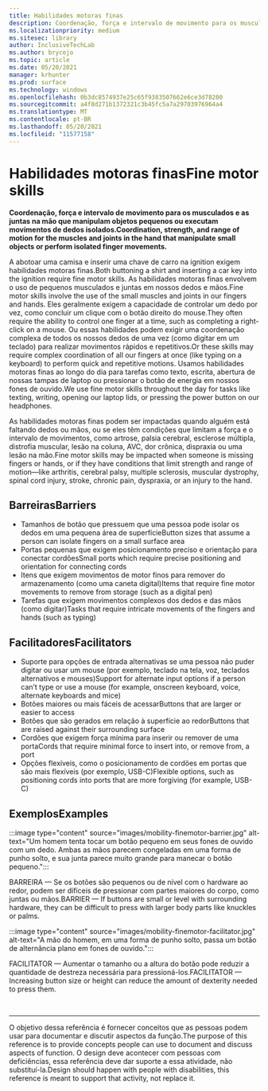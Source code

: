 ```yaml
---
title: Habilidades motoras finas
description: Coordenação, força e intervalo de movimento para os musculados e as juntas na mão que manipulam objetos pequenos ou executam movimentos isolados do dedo
ms.localizationpriority: medium
ms.sitesec: library
author: InclusiveTechLab
ms.author: brycejo
ms.topic: article
ms.date: 05/20/2021
manager: krhunter
ms.prod: surface
ms.technology: windows
ms.openlocfilehash: 0b3dc8574937e25c65f9383507662e6ce3d78200
ms.sourcegitcommit: a4f8d271b1372321c3b45fc5a7a29703976964a4
ms.translationtype: MT
ms.contentlocale: pt-BR
ms.lasthandoff: 05/20/2021
ms.locfileid: "11577158"
---
```

# <a name="fine-motor-skills"></a><span data-ttu-id="c3754-103">Habilidades motoras finas</span><span class="sxs-lookup"><span data-stu-id="c3754-103">Fine motor skills</span></span>

**<span data-ttu-id="c3754-104">Coordenação, força e intervalo de movimento para os musculados e as juntas na mão que manipulam objetos pequenos ou executam movimentos de dedos isolados.</span><span class="sxs-lookup"><span data-stu-id="c3754-104">Coordination, strength, and range of motion for the muscles and joints in the hand that manipulate small objects or perform isolated finger movements.</span></span>**

<span data-ttu-id="c3754-105">A abotoar uma camisa e inserir uma chave de carro na ignition exigem habilidades motoras finas.</span><span class="sxs-lookup"><span data-stu-id="c3754-105">Both buttoning a shirt and inserting a car key into the ignition require fine motor skills.</span></span> <span data-ttu-id="c3754-106">As habilidades motoras finas envolvem o uso de pequenos musculados e juntas em nossos dedos e mãos.</span><span class="sxs-lookup"><span data-stu-id="c3754-106">Fine motor skills involve the use of the small muscles and joints in our fingers and hands.</span></span> <span data-ttu-id="c3754-107">Eles geralmente exigem a capacidade de controlar um dedo por vez, como concluir um clique com o botão direito do mouse.</span><span class="sxs-lookup"><span data-stu-id="c3754-107">They often require the ability to control one finger at a time, such as completing a right-click on a mouse.</span></span> <span data-ttu-id="c3754-108">Ou essas habilidades podem exigir uma coordenação complexa de todos os nossos dedos de uma vez (como digitar em um teclado) para realizar movimentos rápidos e repetitivos.</span><span class="sxs-lookup"><span data-stu-id="c3754-108">Or these skills may require complex coordination of all our fingers at once (like typing on a keyboard) to perform quick and repetitive motions.</span></span> <span data-ttu-id="c3754-109">Usamos habilidades motoras finas ao longo do dia para tarefas como texto, escrita, abertura de nossas tampas de laptop ou pressionar o botão de energia em nossos fones de ouvido.</span><span class="sxs-lookup"><span data-stu-id="c3754-109">We use fine motor skills throughout the day for tasks like texting, writing, opening our laptop lids, or pressing the power button on our headphones.</span></span>

<span data-ttu-id="c3754-110">As habilidades motoras finas podem ser impactadas quando alguém está faltando dedos ou mãos, ou se eles têm condições que limitam a força e o intervalo de movimentos, como artrose, palsia cerebral, esclerose múltipla, distrofia muscular, lesão na coluna, AVC, dor crônica, dispraxia ou uma lesão na mão.</span><span class="sxs-lookup"><span data-stu-id="c3754-110">Fine motor skills may be impacted when someone is missing fingers or hands, or if they have conditions that limit strength and range of motion—like arthritis, cerebral palsy, multiple sclerosis, muscular dystrophy, spinal cord injury, stroke, chronic pain, dyspraxia, or an injury to the hand.</span></span>

## <a name="barriers"></a><span data-ttu-id="c3754-111">Barreiras</span><span class="sxs-lookup"><span data-stu-id="c3754-111">Barriers</span></span>

* <span data-ttu-id="c3754-112">Tamanhos de botão que pressuem que uma pessoa pode isolar os dedos em uma pequena área de superfície</span><span class="sxs-lookup"><span data-stu-id="c3754-112">Button sizes that assume a person can isolate fingers on a small surface area</span></span>
* <span data-ttu-id="c3754-113">Portas pequenas que exigem posicionamento preciso e orientação para conectar cordões</span><span class="sxs-lookup"><span data-stu-id="c3754-113">Small ports which require precise positioning and orientation for connecting cords</span></span>
* <span data-ttu-id="c3754-114">Itens que exigem movimentos de motor finos para remover do armazenamento (como uma caneta digital)</span><span class="sxs-lookup"><span data-stu-id="c3754-114">Items that require fine motor movements to remove from storage (such as a digital pen)</span></span>
* <span data-ttu-id="c3754-115">Tarefas que exigem movimentos complexos dos dedos e das mãos (como digitar)</span><span class="sxs-lookup"><span data-stu-id="c3754-115">Tasks that require intricate movements of the fingers and hands (such as typing)</span></span>

## <a name="facilitators"></a><span data-ttu-id="c3754-116">Facilitadores</span><span class="sxs-lookup"><span data-stu-id="c3754-116">Facilitators</span></span>

* <span data-ttu-id="c3754-117">Suporte para opções de entrada alternativas se uma pessoa não puder digitar ou usar um mouse (por exemplo, teclado na tela, voz, teclados alternativos e mouses)</span><span class="sxs-lookup"><span data-stu-id="c3754-117">Support for alternate input options if a person can’t type or use a mouse (for example, onscreen keyboard, voice, alternate keyboards and mice)</span></span>
* <span data-ttu-id="c3754-118">Botões maiores ou mais fáceis de acessar</span><span class="sxs-lookup"><span data-stu-id="c3754-118">Buttons that are larger or easier to access</span></span>
* <span data-ttu-id="c3754-119">Botões que são gerados em relação à superfície ao redor</span><span class="sxs-lookup"><span data-stu-id="c3754-119">Buttons that are raised against their surrounding surface</span></span>
* <span data-ttu-id="c3754-120">Cordões que exigem força mínima para inserir ou remover de uma porta</span><span class="sxs-lookup"><span data-stu-id="c3754-120">Cords that require minimal force to insert into, or remove from, a port</span></span>
* <span data-ttu-id="c3754-121">Opções flexíveis, como o posicionamento de cordões em portas que são mais flexíveis (por exemplo, USB-C)</span><span class="sxs-lookup"><span data-stu-id="c3754-121">Flexible options, such as positioning cords into ports that are more forgiving (for example, USB-C)</span></span>


## <a name="examples"></a><span data-ttu-id="c3754-122">Exemplos</span><span class="sxs-lookup"><span data-stu-id="c3754-122">Examples</span></span>

:::image type="content" source="images/mobility-finemotor-barrier.jpg" alt-text="Um homem tenta tocar um botão pequeno em seus fones de ouvido com um dedo. Ambas as mãos parecem congeladas em uma forma de punho solto, e sua junta parece muito grande para manecar o botão pequeno.":::

<span data-ttu-id="c3754-125">BARREIRA — Se os botões são pequenos ou de nível com o hardware ao redor, podem ser difíceis de pressionar com partes maiores do corpo, como juntas ou mãos.</span><span class="sxs-lookup"><span data-stu-id="c3754-125">BARRIER — If buttons are small or level with surrounding hardware, they can be difficult to press with larger body parts like knuckles or palms.</span></span> 

:::image type="content" source="images/mobility-finemotor-facilitator.jpg" alt-text="A mão do homem, em uma forma de punho solto, passa um botão de alternância plano em fones de ouvido.":::

<span data-ttu-id="c3754-127">FACILITATOR — Aumentar o tamanho ou a altura do botão pode reduzir a quantidade de destreza necessária para pressioná-los.</span><span class="sxs-lookup"><span data-stu-id="c3754-127">FACILITATOR — Increasing button size or height can reduce the amount of dexterity needed to press them.</span></span> 

&nbsp;

[comment]: # (Instrução Footer)
___
<span data-ttu-id="c3754-129">O objetivo dessa referência é fornecer conceitos que as pessoas podem usar para documentar e discutir aspectos da função.</span><span class="sxs-lookup"><span data-stu-id="c3754-129">The purpose of this reference is to provide concepts people can use to document and discuss aspects of function.</span></span> <span data-ttu-id="c3754-130">O design deve acontecer com pessoas com deficiências, essa referência deve dar suporte a essa atividade, não substituí-la.</span><span class="sxs-lookup"><span data-stu-id="c3754-130">Design should happen with people with disabilities, this reference is meant to support that activity, not replace it.</span></span> 
